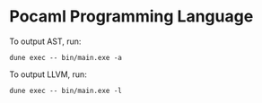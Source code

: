 # Pocaml Programming Language

To output AST, run:
```
dune exec -- bin/main.exe -a
```

To output LLVM, run:
```
dune exec -- bin/main.exe -l
```